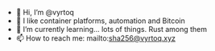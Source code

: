 - 👋 Hi, I’m @vyrtoq
- 👀 I like container platforms, automation and Bitcoin
- 🌱 I’m currently learning... lots of things. Rust among them
- 📫 How to reach me: mailto:sha256@vyrtoq.xyz

<!---
vyrtoq/vyrtoq is a ✨ special ✨ repository because its `README.md` (this file) appears on your GitHub profile.
You can click the Preview link to take a look at your changes.
--->
